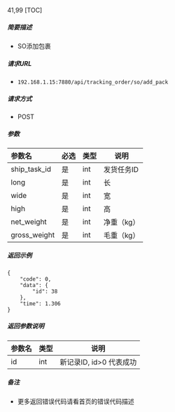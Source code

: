 41,99
[TOC]

##### 简要描述

- SO添加包裹

##### 请求URL

- ` 192.168.1.15:7880/api/tracking_order/so/add_pack `

##### 请求方式

- POST

##### 参数

| 参数名          | 必选 | 类型  | 说明     |
|:-------------|:---|:----|--------|
| ship_task_id | 是  | int | 发货任务ID |
| long         | 是  | int | 长      |
| wide         | 是  | int | 宽      |
| high         | 是  | int | 高      |
| net_weight   | 是  | int | 净重（kg） |
| gross_weight | 是  | int | 毛重（kg） |

##### 返回示例

```
{
    "code": 0,
    "data": {
        "id": 38
    },
    "time": 1.306
}
```

##### 返回参数说明

| 参数名 | 类型  | 说明               |
|:----|:----|------------------|
| id  | int | 新记录ID, id>0 代表成功 |

##### 备注

- 更多返回错误代码请看首页的错误代码描述




